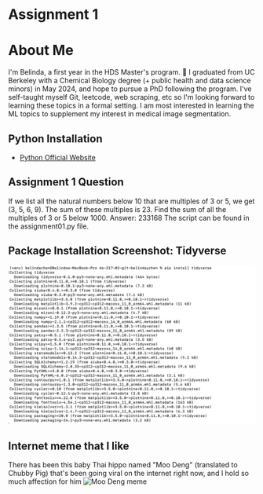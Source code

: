 # Assignment 1

# About Me 
I'm Belinda, a first year in the HDS Master's program. 🙂 I graduated from UC Berkeley with a Chemical Biology degree (+ public health and data science minors) in May 2024, and hope to pursue a PhD following the program. I've self-taught myself Git, leetcode, web scraping, etc so I'm looking forward to learning these topics in a formal setting. I am most interested in learning the ML topics to supplement my interest in medical image segmentation.


## Python Installation 
- [Python Official Website](https://www.python.org/)

## Assignment 1 Question
If we list all the natural numbers below 10 that are multiples of 3 or 5, we get (3, 5, 6, 9). The sum of these multiples is 23. Find the sum of all the multiples of 3 or 5 below 1000.
Answer: 233168
The script can be found in the assignment01.py file.

## Package Installation Screenshot: Tidyverse
![Tidyverse Installation Screenshot](./package-install-screenshot.png)

## Internet meme that I like 
There has been this baby Thai hippo named "Moo Deng" (translated to Chubby Pig) that's been going viral on the internet right now, and I hold so much affection for him 
![Moo Deng meme](https://i.chzbgr.com/full/10407214848/hF9F43673/inexplicably-moist-at-all-times-slightly-blurry-most-photos-probably-screaming-or-sleeping-round) 


